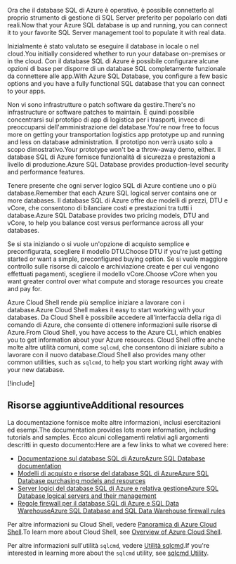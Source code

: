 <span data-ttu-id="92b91-101">Ora che il database SQL di Azure è operativo, è possibile connetterlo al proprio strumento di gestione di SQL Server preferito per popolarlo con dati reali.</span><span class="sxs-lookup"><span data-stu-id="92b91-101">Now that your Azure SQL database is up and running, you can connect it to your favorite SQL Server management tool to populate it with real data.</span></span>

<span data-ttu-id="92b91-102">Inizialmente è stato valutato se eseguire il database in locale o nel cloud.</span><span class="sxs-lookup"><span data-stu-id="92b91-102">You initially considered whether to run your database on-premises or in the cloud.</span></span> <span data-ttu-id="92b91-103">Con il database SQL di Azure è possibile configurare alcune opzioni di base per disporre di un database SQL completamente funzionale da connettere alle app.</span><span class="sxs-lookup"><span data-stu-id="92b91-103">With Azure SQL Database, you configure a few basic options and you have a fully functional SQL database that you can connect to your apps.</span></span>

<span data-ttu-id="92b91-104">Non vi sono infrastrutture o patch software da gestire.</span><span class="sxs-lookup"><span data-stu-id="92b91-104">There's no infrastructure or software patches to maintain.</span></span> <span data-ttu-id="92b91-105">È quindi possibile concentrarsi sul prototipo di app di logistica per i trasporti, invece di preoccuparsi dell'amministrazione del database.</span><span class="sxs-lookup"><span data-stu-id="92b91-105">You're now free to focus more on getting your transportation logistics app prototype up and running and less on database administration.</span></span> <span data-ttu-id="92b91-106">Il prototipo non verrà usato solo a scopo dimostrativo.</span><span class="sxs-lookup"><span data-stu-id="92b91-106">Your prototype won't be a throw-away demo, either.</span></span> <span data-ttu-id="92b91-107">Il database SQL di Azure fornisce funzionalità di sicurezza e prestazioni a livello di produzione.</span><span class="sxs-lookup"><span data-stu-id="92b91-107">Azure SQL Database provides production-level security and performance features.</span></span>

<span data-ttu-id="92b91-108">Tenere presente che ogni server logico SQL di Azure contiene uno o più database.</span><span class="sxs-lookup"><span data-stu-id="92b91-108">Remember that each Azure SQL logical server contains one or more databases.</span></span> <span data-ttu-id="92b91-109">Il database SQL di Azure offre due modelli di prezzi, DTU e vCore, che consentono di bilanciare costi e prestazioni tra tutti i database.</span><span class="sxs-lookup"><span data-stu-id="92b91-109">Azure SQL Database provides two pricing models, DTU and vCore, to help you balance cost versus performance across all your databases.</span></span>

<span data-ttu-id="92b91-110">Se si sta iniziando o si vuole un'opzione di acquisto semplice e preconfigurata, scegliere il modello DTU.</span><span class="sxs-lookup"><span data-stu-id="92b91-110">Choose DTU if you're just getting started or want a simple, preconfigured buying option.</span></span> <span data-ttu-id="92b91-111">Se si vuole maggiore controllo sulle risorse di calcolo e archiviazione create e per cui vengono effettuati pagamenti, scegliere il modello vCore.</span><span class="sxs-lookup"><span data-stu-id="92b91-111">Choose vCore when you want greater control over what compute and storage resources you create and pay for.</span></span>

<span data-ttu-id="92b91-112">Azure Cloud Shell rende più semplice iniziare a lavorare con i database.</span><span class="sxs-lookup"><span data-stu-id="92b91-112">Azure Cloud Shell makes it easy to start working with your databases.</span></span> <span data-ttu-id="92b91-113">Da Cloud Shell è possibile accedere all'interfaccia della riga di comando di Azure, che consente di ottenere informazioni sulle risorse di Azure.</span><span class="sxs-lookup"><span data-stu-id="92b91-113">From Cloud Shell, you have access to the Azure CLI, which enables you to get information about your Azure resources.</span></span> <span data-ttu-id="92b91-114">Cloud Shell offre anche molte altre utilità comuni, come `sqlcmd`, che consentono di iniziare subito a lavorare con il nuovo database.</span><span class="sxs-lookup"><span data-stu-id="92b91-114">Cloud Shell also provides many other common utilities, such as `sqlcmd`, to help you start working right away with your new database.</span></span>

[!include[](../../../includes/azure-sandbox-cleanup.md)]

## <a name="additional-resources"></a><span data-ttu-id="92b91-115">Risorse aggiuntive</span><span class="sxs-lookup"><span data-stu-id="92b91-115">Additional resources</span></span>

<span data-ttu-id="92b91-116">La documentazione fornisce molte altre informazioni, inclusi esercitazioni ed esempi.</span><span class="sxs-lookup"><span data-stu-id="92b91-116">The documentation provides lots more information, including tutorials and samples.</span></span> <span data-ttu-id="92b91-117">Ecco alcuni collegamenti relativi agli argomenti descritti in questo documento:</span><span class="sxs-lookup"><span data-stu-id="92b91-117">Here are a few links to what we covered here:</span></span>

- [<span data-ttu-id="92b91-118">Documentazione sul database SQL di Azure</span><span class="sxs-lookup"><span data-stu-id="92b91-118">Azure SQL Database documentation</span></span>](https://docs.microsoft.com/azure/sql-database/)
- [<span data-ttu-id="92b91-119">Modelli di acquisto e risorse del database SQL di Azure</span><span class="sxs-lookup"><span data-stu-id="92b91-119">Azure SQL Database purchasing models and resources</span></span>](https://docs.microsoft.com/azure/sql-database/sql-database-service-tiers)
- [<span data-ttu-id="92b91-120">Server logici del database SQL di Azure e relativa gestione</span><span class="sxs-lookup"><span data-stu-id="92b91-120">Azure SQL Database logical servers and their management</span></span>](https://docs.microsoft.com/azure/sql-database/sql-database-logical-servers)
- [<span data-ttu-id="92b91-121">Regole firewall per il database SQL di Azure e SQL Data Warehouse</span><span class="sxs-lookup"><span data-stu-id="92b91-121">Azure SQL Database and SQL Data Warehouse firewall rules</span></span>](https://docs.microsoft.com/azure/sql-database/sql-database-firewall-configure)

<span data-ttu-id="92b91-122">Per altre informazioni su Cloud Shell, vedere [Panoramica di Azure Cloud Shell](https://docs.microsoft.com/azure/cloud-shell/overview).</span><span class="sxs-lookup"><span data-stu-id="92b91-122">To learn more about Cloud Shell, see [Overview of Azure Cloud Shell](https://docs.microsoft.com/azure/cloud-shell/overview).</span></span>

<span data-ttu-id="92b91-123">Per altre informazioni sull'utilità `sqlcmd`, vedere [Utilità sqlcmd](https://docs.microsoft.com/sql/tools/sqlcmd-utility?view=sql-server-2017).</span><span class="sxs-lookup"><span data-stu-id="92b91-123">If you're interested in learning more about the `sqlcmd` utility, see [sqlcmd Utility](https://docs.microsoft.com/sql/tools/sqlcmd-utility?view=sql-server-2017).</span></span>
